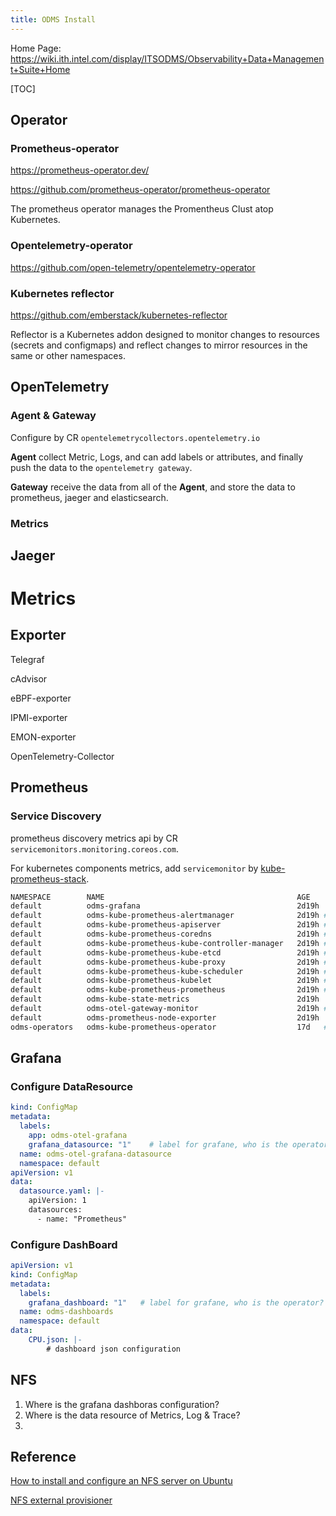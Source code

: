 ```yaml
---
title: ODMS Install
---
```




Home Page: https://wiki.ith.intel.com/display/ITSODMS/Observability+Data+Management+Suite+Home

[TOC]

## Operator

### Prometheus-operator

https://prometheus-operator.dev/

https://github.com/prometheus-operator/prometheus-operator

The prometheus operator manages the Promentheus Clust atop Kubernetes.



### Opentelemetry-operator

https://github.com/open-telemetry/opentelemetry-operator



### Kubernetes reflector

https://github.com/emberstack/kubernetes-reflector



Reflector is a Kubernetes addon designed to monitor changes to resources (secrets and configmaps) and reflect changes to mirror resources in the same or other namespaces.





## OpenTelemetry

### Agent & Gateway	

Configure by CR `opentelemetrycollectors.opentelemetry.io`

**Agent** collect Metric, Logs, and can add labels or attributes, and finally push the data to the `opentelemetry gateway`.

**Gateway** receive the data from all of the **Agent**, and store the data to prometheus, jaeger and elasticsearch.

### Metrics







## Jaeger





# Metrics	

## Exporter

Telegraf

cAdvisor

eBPF-exporter

IPMI-exporter

EMON-exporter

OpenTelemetry-Collector		

## Prometheus

### Service Discovery

prometheus discovery metrics api by CR `servicemonitors.monitoring.coreos.com`.

For kubernetes components metrics, add `servicemonitor` by [kube-prometheus-stack](https://github.com/prometheus-community/helm-charts/tree/main/charts/kube-prometheus-stack).

```sh
NAMESPACE        NAME                                           AGE
default          odms-grafana                                   2d19h
default          odms-kube-prometheus-alertmanager              2d19h # kube-prometheus-stack
default          odms-kube-prometheus-apiserver                 2d19h # kube-prometheus-stack
default          odms-kube-prometheus-coredns                   2d19h # kube-prometheus-stack
default          odms-kube-prometheus-kube-controller-manager   2d19h # kube-prometheus-stack
default          odms-kube-prometheus-kube-etcd                 2d19h # kube-prometheus-stack
default          odms-kube-prometheus-kube-proxy                2d19h # kube-prometheus-stack
default          odms-kube-prometheus-kube-scheduler            2d19h # kube-prometheus-stack
default          odms-kube-prometheus-kubelet                   2d19h # kube-prometheus-stack
default          odms-kube-prometheus-prometheus                2d19h # kube-prometheus-stack
default          odms-kube-state-metrics                        2d19h
default          odms-otel-gateway-monitor                      2d19h # Metrics for otel
default          odms-prometheus-node-exporter                  2d19h
odms-operators   odms-kube-prometheus-operator                  17d   # kube-prometheus-stack
```



## Grafana

### Configure DataResource

```yaml
kind: ConfigMap
metadata:
  labels:
    app: odms-otel-grafana
    grafana_datasource: "1"    # label for grafane, who is the operator?
  name: odms-otel-grafana-datasource
  namespace: default
apiVersion: v1
data:
  datasource.yaml: |-
    apiVersion: 1
    datasources:
      - name: "Prometheus"
```



### Configure DashBoard

```yaml
apiVersion: v1
kind: ConfigMap
metadata:
  labels:
    grafana_dashboard: "1"   # label for grafane, who is the operator?
  name: odms-dashboards
  namespace: default
data:
	CPU.json: |-
		# dashboard json configuration
```











## NFS





1. Where is the grafana dashboras configuration?
2. Where is the data resource of Metrics, Log & Trace?
3. 

















## Reference

[How to install and configure an NFS server on Ubuntu](https://www.tecmint.com/install-nfs-server-on-ubuntu/)

[NFS external provisioner](https://github.com/kubernetes-sigs/nfs-subdir-external-provisioner)

